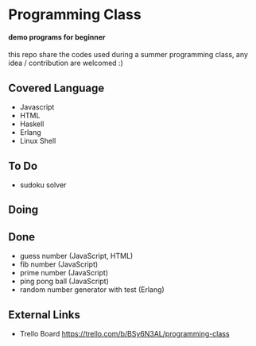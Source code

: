 # Programming Class
#### demo programs for beginner
this repo share the codes used during a summer programming class, any idea / contribution are welcomed :)

## Covered Language
 - Javascript
 - HTML
 - Haskell
 - Erlang
 - Linux Shell

## To Do
 - sudoku solver

## Doing

## Done
 - guess number (JavaScript, HTML)
 - fib number (JavaScript)
 - prime number (JavaScript)
 - ping pong ball (JavaScript)
 - random number generator with test (Erlang)

## External Links
 - Trello Board https://trello.com/b/BSy6N3AL/programming-class
